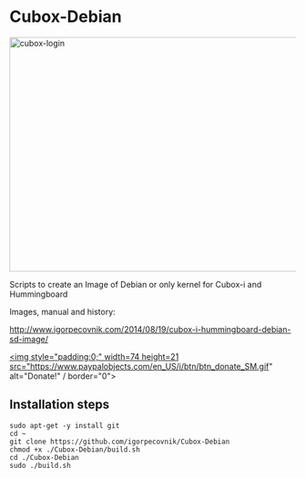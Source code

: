 Cubox-Debian
============

<img src="http://www.igorpecovnik.com/wp-content/uploads/2014/08/cubox-login.png" alt="cubox-login" width="640" height="412">

Scripts to create an Image of Debian or only kernel for Cubox-i and Hummingboard

Images, manual and history:

http://www.igorpecovnik.com/2014/08/19/cubox-i-hummingboard-debian-sd-image/

<a href="https://www.paypal.com/cgi-bin/webscr?cmd=_s-xclick&hosted_button_id=CUYH2KR36YB7W"><img style="padding:0;" width=74 height=21  src="https://www.paypalobjects.com/en_US/i/btn/btn_donate_SM.gif" alt="Donate!" / border="0"></a>


Installation steps
------------------

```shell
sudo apt-get -y install git
cd ~
git clone https://github.com/igorpecovnik/Cubox-Debian
chmod +x ./Cubox-Debian/build.sh
cd ./Cubox-Debian
sudo ./build.sh
```
